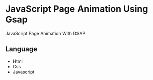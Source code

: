 # JavaScript Page Animation Using Gsap
JavaScript Page Animation With GSAP
## Language
- Html
- Css
- Javascript
